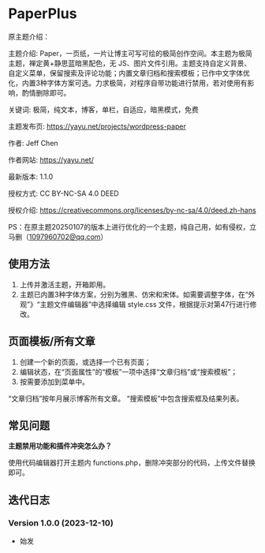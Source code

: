 # PaperPlus
原主题介绍：

主题介绍: Paper，一页纸，一片让博主可写可绘的极简创作空间。本主题为极简主题，禅定黄+静思蓝暗黑配色，无 JS、图片文件引用。主题支持自定义背景、自定义菜单，保留搜索及评论功能；内置文章归档和搜索模板；已作中文字体优化，内置3种字体方案可选。力求极简，对程序自带功能进行禁用，若对使用有影响，酌情删除即可。

关键词: 极简，纯文本，博客，单栏，自适应，暗黑模式，免费

主题发布页: https://yayu.net/projects/wordpress-paper

作者: Jeff Chen

作者网站: https://yayu.net/

最新版本: 1.1.0

授权方式: CC BY-NC-SA 4.0 DEED

授权介绍: https://creativecommons.org/licenses/by-nc-sa/4.0/deed.zh-hans

PS：在原主题20250107的版本上进行优化的一个主题，纯自己用，如有侵权，立马删（1097960702@qq.com）


## 使用方法

1. 上传并激活主题，开箱即用。
2. 主题已内置3种字体方案，分别为雅黑、仿宋和宋体。如需要调整字体，在“外观”》“主题文件编辑器”中选择编辑 style.css 文件，根据提示对第47行进行修改。


## 页面模板/所有文章

1. 创建一个新的页面，或选择一个已有页面；
2. 编辑状态，在“页面属性”的“模板”一项中选择“文章归档”或“搜索模板”；
3. 按需要添加到菜单中。

“文章归档”按年月展示博客所有文章。
“搜索模板”中包含搜索框及结果列表。


## 常见问题

__主题禁用功能和插件冲突怎么办？__

使用代码编辑器打开主题内 functions.php，删除冲突部分的代码，上传文件替换即可。


## 迭代日志

### Version 1.0.0 (2023-12-10)
- 始发